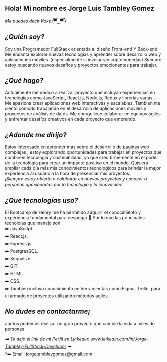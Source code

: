 

## Hola! Mi nombre es Jorge Luis Tambley Gomez

   *Me puedes decir Koke*	(̿▀̿‿▀̿ ̿)

## *¿Quién soy?*
Soy una Programador FullStack orientada al diseño Front-end  Y Back-end
 Me encanta explorar nuevas tecnologías y aprender sobre desarrollo web y aplicaciones móviles. (especialmente si involucran criptomonedas)
 Siempre estoy buscando nuevos desafíos y proyectos emocionantes para trabajar.
 
## *¿Qué hago?*

Actualmente me dedico a realizar proyecto que incluyan experiencias en tecnologías como JavaScript, React.js, Node.js, Redux y librerías varias .  
Me apasiona crear aplicaciones web interactivas y escalables. También me siento cómodo trabajando en el desarrollo de aplicaciones móviles y proyectos de análisis de datos. Me enorgullece colaborar en equipos ágiles y enfrentar desafíos creativos en cada proyecto que emprendo.

## *¿Adonde me dirijo?*

Estoy interesado en aprender más sobre el desarrollo de paginas web complejas , estoy explorando oportunidades para trabajar en proyectos que combinen tecnología y sostenibilidad, ya que creo firmemente en el poder de la tecnología para crear un impacto positivo en el mundo.
Quisiera ampliar cada día más mis conocimientos tecnologícos para brindar la mejor experiencia al usuario a la hora de presenciar mis proyectos.  
*¡Siempre estoy abierto a colaborar en nuevos proyectos y conocer a personas apasionadas por la tecnología y la innovación!*

## *¿Que tecnologías uso?*
El Bootcamp de Henry me ha permitido adquirir el conocimiento y experiencia fundamental para despegar 🚀 
Por lo que las principales tecnoloías que manejo son:  
➡️  JavaScript.  
➡️  React.js.  
➡️  Express.js.  
➡️  PostgresSQL.  
➡️  Sequalize.  
➡️  GIT.  
➡️  HTML.  
➡️  CSS.  
➡️  Tambien incluyo conocimiento en herramientas como Figma, Trello, para el armado de proyectos utilizando métodos agiles

## *No dudes en contactarme¡*

Juntos podemos realizar un gran proyecto que cambie la vida a miles de personas 


*➡️  Te dejo el link de mi Perfil en Linkedin: www.linkedin.com/in/Jorge-Tambley-FullStack-Developer ⬅️*   
*➡️                       Email: jorgetambleygomez@gmail.com      

